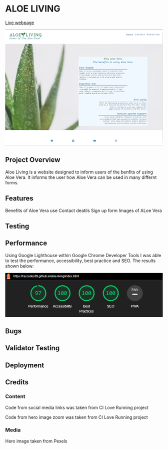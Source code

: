 # ALOE LIVING

[Live webpage](https://raccodes09.github.io/aloe-living/index.html)

![Mockup image](docs/Website.png)

## Project Overview

Aloe Living is a website designed to inform users of the benfits of using Aloe Vera. It informs the user how Aloe Vera can be used in many differnt forms.

## Features

Benefits of Aloe Vera use
Contact deatils
Sign up form
Images of ALoe Vera

## Testing


## Performance
Using Google Lighthouse within Google Chrome Developer Tools I was able to test the performance, accessibility, best practice and SEO. The results shown below:

![Mockup image](docs/Performance.png)



## Bugs




## Validator Testing



## Deployment




## Credits
### Content
Code from social media links was taken from CI Love Running project

Code from hero image zoom was taken from CI Love Running project

### Media
Hero image taken from Pexels